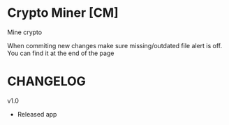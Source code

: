 # Crypto Miner [CM]
Mine crypto

When commiting new changes make sure missing/outdated file alert is off. You can find it at the end of the page 

# CHANGELOG

v1.0
- Released app

